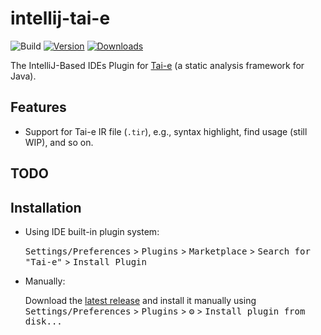 # intellij-tai-e

![Build](https://github.com/Tai-e/intellij-tai-e/workflows/Build/badge.svg)
[![Version](https://img.shields.io/jetbrains/plugin/v/21388-tai-e.svg)](https://plugins.jetbrains.com/plugin/21388-tai-e)
[![Downloads](https://img.shields.io/jetbrains/plugin/d/21388-tai-e.svg)](https://plugins.jetbrains.com/plugin/21388-tai-e)

<!-- Plugin description -->

The IntelliJ-Based IDEs Plugin for <a href="https://github.com/pascal-lab/Tai-e">Tai-e</a> (a static analysis framework for Java).

## Features

 * Support for Tai-e IR file (`.tir`), e.g., syntax highlight, find usage (still WIP), and so on.

## TODO

<!-- Plugin description end -->

## Installation

* Using IDE built-in plugin system:
 
  <kbd>Settings/Preferences</kbd> > <kbd>Plugins</kbd> > <kbd>Marketplace</kbd> > <kbd>Search for "Tai-e"</kbd> > <kbd>Install Plugin</kbd>

* Manually:

  Download the [latest release](https://github.com/Tai-e/intellij-tai-e/releases/latest) and install it manually using
  <kbd>Settings/Preferences</kbd> > <kbd>Plugins</kbd> > <kbd>⚙️</kbd> > <kbd>Install plugin from disk...</kbd>

